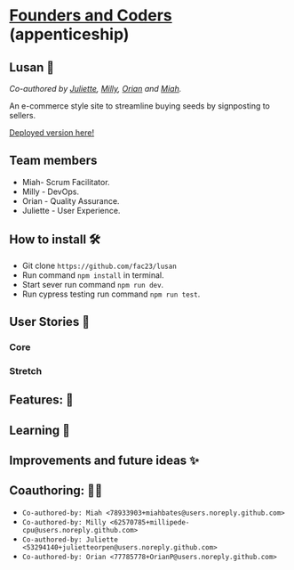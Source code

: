 # [Founders and Coders](https://www.foundersandcoders.com/) (appenticeship)

## Lusan 🌻

_Co-authored by [Juliette](https://github.com/julietteorpen), [Milly](https://github.com/millipede-cpu), [Orian](https://github.com/OrianP) and [Miah](https://github.com/miahbates)._

An e-commerce style site to streamline buying seeds by signposting to sellers.

[Deployed version here!](https://lusan-5ufyz0yfk-lusan.vercel.app/)

## Team members

- Miah- Scrum Facilitator.
- Milly - DevOps.
- Orian - Quality Assurance.
- Juliette - User Experience.

## How to install 🛠️

- Git clone `https://github.com/fac23/lusan`
- Run command `npm install` in terminal.
- Start sever run command `npm run dev`.
- Run cypress testing run command `npm run test`.

## User Stories :busts_in_silhouette:

### Core

### Stretch

## Features: 🌟

## Learning 🌱

## Improvements and future ideas ✨

## Coauthoring: 👯‍♀️

- `Co-authored-by: Miah <78933903+miahbates@users.noreply.github.com>`
- `Co-authored-by: Milly <62570785+millipede-cpu@users.noreply.github.com>`
- `Co-authored-by: Juliette <53294140+julietteorpen@users.noreply.github.com>`
- `Co-authored-by: Orian <77785778+OrianP@users.noreply.github.com>`
